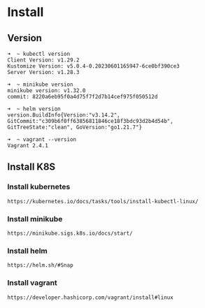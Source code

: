# Install

## Version

```shell
➜  ~ kubectl version
Client Version: v1.29.2
Kustomize Version: v5.0.4-0.20230601165947-6ce0bf390ce3
Server Version: v1.28.3

➜  ~ minikube version
minikube version: v1.32.0
commit: 8220a6eb95f0a4d75f7f2d7b14cef975f050512d

➜  ~ helm version
version.BuildInfo{Version:"v3.14.2", GitCommit:"c309b6f0ff63856811846ce18f3bdc93d2b4d54b", GitTreeState:"clean", GoVersion:"go1.21.7"}

➜  ~ vagrant --version
Vagrant 2.4.1
```

## Install K8S

### Install kubernetes

```shell
https://kubernetes.io/docs/tasks/tools/install-kubectl-linux/
```

### Install minikube

```shell
https://minikube.sigs.k8s.io/docs/start/
```

### Install helm

```shell
https://helm.sh/#Snap
```

### Install vagrant

```shell
https://developer.hashicorp.com/vagrant/install#linux
```
